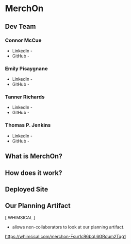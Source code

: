 # MerchOn

## Dev Team

### Connor McCue
- LinkedIn - 
- GitHub -

### Emily Pisaygnane
- LinkedIn -
- GitHub -

### Tanner Richards
- LinkedIn -
- GitHub - 

### Thomas P. Jenkins
- LinkedIn -
- GitHub -

## What is MerchOn?

## How does it work?

## Deployed Site

## Our Planning Artifact

[ WHIMSICAL ]

- allows non-collaborators to look at our planning artifact.

https://whimsical.com/merchon-Fsur1cR6bqL6GRdum2Tqg1
